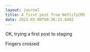 ```yaml
---
layout: journal
title: A first post from NetlifyCMS
date: 2023-03-08T09:36:22.848Z
---
```

O﻿K, trying a first post to staging



F﻿ingers crossed